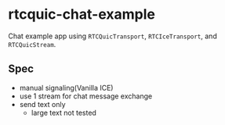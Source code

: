 # rtcquic-chat-example

Chat example app using `RTCQuicTransport`, `RTCIceTransport`, and `RTCQuicStream`.

## Spec

- manual signaling(Vanilla ICE)
- use 1 stream for chat message exchange
- send text only
  - large text not tested
